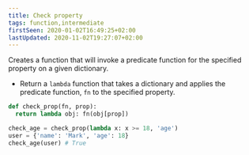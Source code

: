 ```yaml
---
title: Check property
tags: function,intermediate
firstSeen: 2020-01-02T16:49:25+02:00
lastUpdated: 2020-11-02T19:27:07+02:00
---
```


Creates a function that will invoke a predicate function for the specified property on a given dictionary.

- Return a `lambda` function that takes a dictionary and applies the predicate function, `fn` to the specified property.

```py
def check_prop(fn, prop):
  return lambda obj: fn(obj[prop])
```

```py
check_age = check_prop(lambda x: x >= 18, 'age')
user = {'name': 'Mark', 'age': 18}
check_age(user) # True
```
